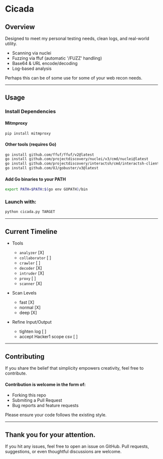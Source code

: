 # Cicada

## Overview
Designed to meet my personal testing needs, clean logs, and real-world utility.

- Scanning via nuclei
- Fuzzing via ffuf (automatic '/FUZZ' handling)
- Base64 & URL encode/decoding
- Log-based analysis

Perhaps this can be of some use for some of your web recon needs.

---

## Usage
### Install Dependencies
#### Mitmproxy
```bash
pip install mitmproxy
```

#### Other tools (requires Go)
```bash
go install github.com/ffuf/ffuf/v2@latest
go install github.com/projectdiscovery/nuclei/v3/cmd/nuclei@latest
go install github.com/projectdiscovery/interactsh/cmd/interactsh-client@latest
go install github.com/OJ/gobuster/v3@latest
```

#### Add Go binaries to your PATH
```bash
export PATH=$PATH:$(go env GOPATH)/bin
```

### Launch with:
```bash
python cicada.py TARGET
```

---

## Current Timeline

- Tools
	- `analyzer`				[X]
	- `collaborator`			[ ]
	- `crawler`					[ ]
	- `decoder`					[X]
	- `intruder`				[X]
	- `proxy`					[ ]
	- `scanner`					[X]

- Scan Levels
	- fast						[X]
	- normal					[X]
	- deep						[X]

- Refine Input/Output
	- tighten log				[ ]
	- accept Hacker1 scope csv	[ ]

---

## Contributing

If you share the belief that simplicity empowers creativity, feel free to contribute.

#### Contribution is welcome in the form of:
- Forking this repo
- Submiting a Pull Request
- Bug reports and feature requests

Please ensure your code follows the existing style.

---

## Thank you for your attention.
If you hit any issues, feel free to open an issue on GitHub.
Pull requests, suggestions, or even thoughtful discussions are welcome.
